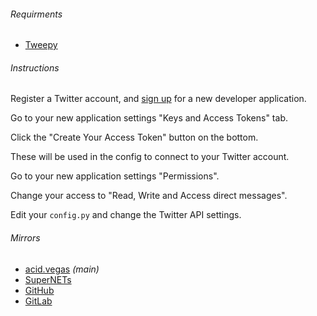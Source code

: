 ###### Requirments
* [Tweepy](http://pypi.python.org/pypi/tweepy)

###### Instructions
Register a Twitter account, and [sign up](http://dev.twitter.com/apps/new) for a new developer application.

Go to your new application settings "Keys and Access Tokens" tab.

Click the "Create Your Access Token" button on the bottom.

These will be used in the config to connect to your Twitter account.

Go to your new application settings "Permissions".

Change your access to "Read, Write and Access direct messages".

Edit your `config.py` and change the Twitter API settings.

###### Mirrors
- [acid.vegas](https://git.acid.vegas/booster) *(main)*
- [SuperNETs](https://git.supernets.org/acidvegas/booster)
- [GitHub](https://github.com/acidvegas/booster)
- [GitLab](https://gitlab.com/acidvegas/booster)